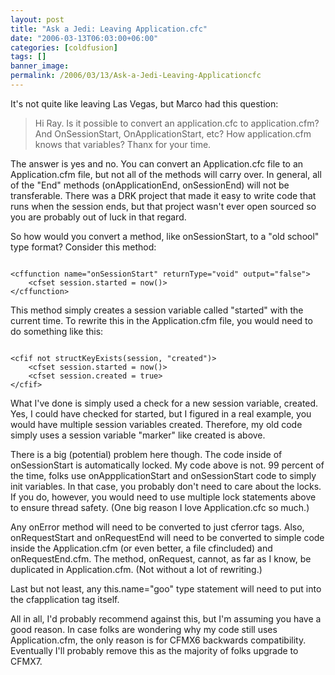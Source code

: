 ```yaml
---
layout: post
title: "Ask a Jedi: Leaving Application.cfc"
date: "2006-03-13T06:03:00+06:00"
categories: [coldfusion]
tags: []
banner_image: 
permalink: /2006/03/13/Ask-a-Jedi-Leaving-Applicationcfc
---
```


It's not quite like leaving Las Vegas, but Marco had this question:

<blockquote>
Hi Ray. Is it possible to convert an application.cfc to application.cfm? And
OnSessionStart, OnApplicationStart, etc? How application.cfm knows that
variables? Thanx for your time.
</blockquote>

The answer is yes and no. You can convert an Application.cfc file to an Application.cfm file, but not all of the methods will carry over. In general, all of the "End" methods (onApplicationEnd, onSessionEnd) will not be transferable. There was a DRK project that made it easy to write code that runs when the session ends, but that project wasn't ever open sourced so you are probably out of luck in that regard. 

So how would you convert a method, like onSessionStart, to a "old school" type format? Consider this method:

<code>
&lt;cffunction name="onSessionStart" returnType="void" output="false"&gt;
    &lt;cfset session.started = now()&gt;
&lt;/cffunction&gt;
</code>

This method simply creates a session variable called "started" with the current time. To rewrite this in the Application.cfm file, you would need to do something like this:

<code>
&lt;cfif not structKeyExists(session, "created")&gt;
    &lt;cfset session.started = now()&gt;
    &lt;cfset session.created = true&gt;
&lt;/cfif&gt;
</code>

What I've done is simply used a check for a new session variable, created. Yes, I could have checked for started, but I figured in a real example, you would have multiple session variables created. Therefore, my old code simply uses a session variable "marker" like created is above.

There is a big (potential) problem here though. The code inside of onSessionStart is automatically locked. My code above is not. 99 percent of the time, folks use onAppplicationStart and onSessionStart code to simply init variables. In that case, you probably don't need to care about the locks. If you do, however, you would need to use multiple lock statements above to ensure thread safety. (One big reason I love Application.cfc so much.)

Any onError method will need to be converted to just cferror tags. Also, onRequestStart and onRequestEnd will need to be converted to simple code inside the Application.cfm (or even better, a file cfincluded) and onRequestEnd.cfm. The method, onRequest, cannot, as far as I know, be duplicated in Application.cfm. (Not without a lot of rewriting.)

Last but not least, any this.name="goo" type statement will need to put into the cfapplication tag itself.

All in all, I'd probably recommend against this, but I'm assuming you have a good reason. In case folks are wondering why my code still uses Application.cfm, the only reason is for CFMX6 backwards compatibility. Eventually I'll probably remove this as the majority of folks upgrade to CFMX7.